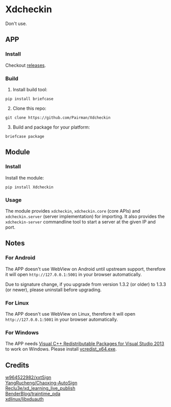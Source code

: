 # Xdcheckin
Don't use.

## APP
### Install
Checkout [releases](https://github.com/Pairman/Xdcheckin/releases/).

### Build
1. Install build tool:
```
pip install briefcase
```

2. Clone this repo:
```
git clone https://github.com/Pairman/Xdcheckin
```

3. Build and package for your platform:
```
briefcase package
```

## Module
### Install
Install the module:
```
pip install Xdcheckin
```

### Usage
The module provides ```xdcheckin```, ```xdcheckin.core``` (core APIs) and ```xdcheckin.server``` (server implementation) for importing. It also provides the ```xdcheckin-server``` commandline tool to start a server at the given IP and port.

## Notes
### For Android
The APP doesn't use WebView on Android until upstream support, therefore it will open ```http://127.0.0.1:5001``` in your browser automatically.

Due to signature change, if you upgrade from version 1.3.2 (or older) to 1.3.3 (or newer), please uninstall before upgrading.

### For Linux
The APP doesn't use WebView on Linux, therefore it will open ```http://127.0.0.1:5001``` in your browser automatically.

### For Windows
The APP needs [Visual C++ Redistributable Packages for Visual Studio 2013](https://www.microsoft.com/en-US/download/details.aspx?id=40784) to work on Windows. Please install [vcredist_x64.exe](https://download.microsoft.com/download/c/c/2/cc2df5f8-4454-44b4-802d-5ea68d086676/vcredist_x64.exe).

## Credits
[w964522982/xxtSign](https://github.com/w964522982/xxtSign) <br>
[YangRucheng/Chaoxing-AutoSign](https://github.com/YangRucheng/Chaoxing-AutoSign) <br>
[Reclu3e/xd_learning_live_publish](https://github.com/Reclu3e/xd_learning_live_publish) <br>
[BenderBlog/traintime_pda](https://github.com/BenderBlog/traintime_pda) <br>
[xdlinux/libxduauth](https://github.com/xdlinux/libxduauth)
